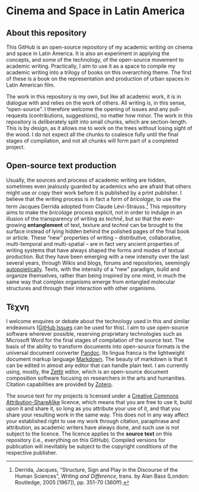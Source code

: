 # Cinema and Space in Latin America

## About this repository

This GitHub is an open-source repository of my academic writing on cinema and space in Latin America. It is also an experiment in applying the concepts, and some of the technology, of the open-source movement to academic writing. Practically, I aim to use it as a space to compile my academic writing into a trilogy of books on this overarching theme. The first of these is a book on the representation and production of urban spaces in Latin American film.

The work in this repository is my own, but like all academic work, it is in dialogue with and relies on the work of others. All writing is, in this sense, “open-source”. I therefore welcome the opening of issues and any pull-requests (contributions, suggestions), no matter how minor. The work in this repository is deliberately split into small chunks, which are section-length. This is by design, as it allows me to work on the trees without losing sight of the wood. I do not expect all the chunks to coalesce fully until the final stages of compilation, and not all chunks will form part of a completed project.

## Open-source text production

Usually, the sources and process of academic writing are hidden, sometimes even jealously guarded by academics who are afraid that others might use or copy their work before it is published by a print publisher. I believe that the writing process is in fact a form of *bricolage*, to use the term Jacques Derrida adopted from Claude Lévi-Strauss.[^1] This repository aims to make the *bricolage* process explicit, not in order to indulge in an illusion of the transparency of writing as *technē*, but so that the ever-growing **entanglement** of text, texture and *technē* can be brought to the surface instead of lying hidden behind the polished pages of the final book or article. These “new” properties of writing – distributive, collaborative, multi-temporal and multi-spatial – are in fact very ancient properties of writing systems that have always shaped the forms and modes of textual production. But they have been emerging with a new intensity over the last several years, through Wikis and blogs, forums and repositories, seemingly [autopoietically](https://en.wikipedia.org/wiki/Autopoiesis). Texts, with the intensity of a “new” paradigm, build and organize themselves, rather than being inspired by one mind, in much the same way that complex organisms emerge from entangled molecular structures and through their interaction with other organisms.

## Τέχνη

I welcome enquires or debate about the technology used in this and similar endeavours ([GitHub Issues](https://github.com/jaifroid/Cinema-and-Space-in-Latin-America/issues) can be used for this). I aim to use open-source software wherever possible, reserving proprietary technologies such as Microsoft Word for the final stages of compilation of the source text. The basis of the ability to transform documents into open-source formats is the universal document converter [Pandoc](http://pandoc.org/). Its lingua franca is the lightweight document markup language [Markdown](https://daringfireball.net/projects/markdown/). The beauty of markdown is that it can be edited in almost any editor that can handle plain text. I am currently using, mostly, the [Zettlr](https://www.zettlr.com/) editor, which is an open-source document composition software focusing on researchers in the arts and humanities. Citation capabilities are provided by [Zotero](https://www.zotero.org/).

The source text for my projects is licensed under a [Creative Commons Attribution-ShareAlike](https://creativecommons.org/licenses/by-sa/4.0/) licence, which means that you are free to use it, build upon it and share it, so long as you attribute your use of it, and that you share your resulting work in the same way. This does not in any way affect your established right to use my work through citation, paraphrase and attribution, as academic writers have always done, and such use is not subject to the licence. The licence applies to the **source text** on this repository (i.e., everything on this GitHub). Compiled versions for publication will inevitably be subject to the copyright conditions of the respective publisher.


[^1]: Derrida, Jacques, “Structure, Sign and Play in the Discourse of the Human Sciences”, *Writing and Difference*, trans. by Alan Bass (London: Routledge, 2005 \[1967\]), pp. 351-70 (360ff).
